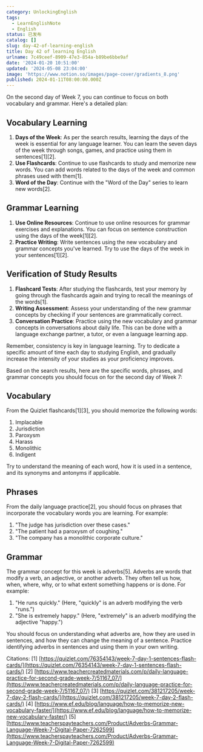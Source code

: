 ```yaml
---
category: UnlockingEnglish
tags:
  - LearnEnglishNote
  - English
status: 已发布
catalog: []
slug: day-42-of-learning-english
title: Day 42 of learning English
urlname: 7c49ceef-8909-47e3-854a-b89be6bbe9af
date: '2024-01-20 10:51:00'
updated: '2024-05-08 23:04:00'
image: 'https://www.notion.so/images/page-cover/gradients_8.png'
published: 2024-01-11T08:00:00.000Z
---
```


On the second day of Week 7, you can continue to focus on both vocabulary and grammar. Here's a detailed plan:


## Vocabulary Learning

1. **Days of the Week**: As per the search results, learning the days of the week is essential for any language learner. You can learn the seven days of the week through songs, games, and practice using them in sentences[1][2].
2. **Use Flashcards**: Continue to use flashcards to study and memorize new words. You can add words related to the days of the week and common phrases used with them[1].
3. **Word of the Day**: Continue with the "Word of the Day" series to learn new words[2].

## Grammar Learning

1. **Use Online Resources**: Continue to use online resources for grammar exercises and explanations. You can focus on sentence construction using the days of the week[1][2].
2. **Practice Writing**: Write sentences using the new vocabulary and grammar concepts you've learned. Try to use the days of the week in your sentences[1][2].

## Verification of Study Results

1. **Flashcard Tests**: After studying the flashcards, test your memory by going through the flashcards again and trying to recall the meanings of the words[1].
2. **Writing Assessment**: Assess your understanding of the new grammar concepts by checking if your sentences are grammatically correct.
3. **Conversation Practice**: Practice using the new vocabulary and grammar concepts in conversations about daily life. This can be done with a language exchange partner, a tutor, or even a language learning app.

Remember, consistency is key in language learning. Try to dedicate a specific amount of time each day to studying English, and gradually increase the intensity of your studies as your proficiency improves.


Based on the search results, here are the specific words, phrases, and grammar concepts you should focus on for the second day of Week 7:


## Vocabulary


From the Quizlet flashcards[1][3], you should memorize the following words:

1. Implacable
2. Jurisdiction
3. Paroxysm
4. Harass
5. Monolithic
6. Indigent

Try to understand the meaning of each word, how it is used in a sentence, and its synonyms and antonyms if applicable.


## Phrases


From the daily language practice[2], you should focus on phrases that incorporate the vocabulary words you are learning. For example:

1. "The judge has jurisdiction over these cases."
2. "The patient had a paroxysm of coughing."
3. "The company has a monolithic corporate culture."

## Grammar


The grammar concept for this week is adverbs[5]. Adverbs are words that modify a verb, an adjective, or another adverb. They often tell us how, when, where, why, or to what extent something happens or is done. For example:

1. "He runs quickly." (Here, "quickly" is an adverb modifying the verb "runs.")
2. "She is extremely happy." (Here, "extremely" is an adverb modifying the adjective "happy.")

You should focus on understanding what adverbs are, how they are used in sentences, and how they can change the meaning of a sentence. Practice identifying adverbs in sentences and using them in your own writing.


Citations:
[1] [https://quizlet.com/76354143/week-7-day-1-sentences-flash-cards/](https://quizlet.com/76354143/week-7-day-1-sentences-flash-cards/)
[2] [https://www.teachercreatedmaterials.com/p/daily-language-practice-for-second-grade-week-7/51167_07/](https://www.teachercreatedmaterials.com/p/daily-language-practice-for-second-grade-week-7/51167_07/)
[3] [https://quizlet.com/381217205/week-7-day-2-flash-cards/](https://quizlet.com/381217205/week-7-day-2-flash-cards/)
[4] [https://www.ef.edu/blog/language/how-to-memorize-new-vocabulary-faster/](https://www.ef.edu/blog/language/how-to-memorize-new-vocabulary-faster/)
[5] [https://www.teacherspayteachers.com/Product/Adverbs-Grammar-Language-Week-7-Digital-Paper-7262599](https://www.teacherspayteachers.com/Product/Adverbs-Grammar-Language-Week-7-Digital-Paper-7262599)

